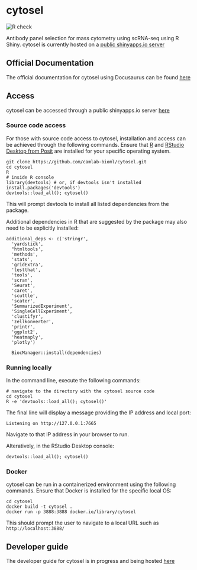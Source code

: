 # cytosel

![R check](https://github.com/camlab-bioml/cytosel/actions/workflows/check-package.yml/badge.svg)

Antibody panel selection for mass cytometry using scRNA-seq using R Shiny. cytosel is currently hosted
on a [public shinyapps.io server](https://camlab.shinyapps.io/cytosel/)

## Official Documentation

The official documentation for cytosel using Docusaurus can be found [here](https://camlab-bioml.github.io/cytosel-doc/docs/intro)

## Access

cytosel can be accessed through a public shinyapps.io server [here](https://camlab.shinyapps.io/cytosel/)

### Source code access

For those with source code access to cytosel, installation and access can be achieved through the following commands. Ensure that [R](https://cran.r-project.org/) and [RStudio Desktop from Posit](https://posit.co/download/rstudio-desktop/) are installed for your specific operating system. 

```
git clone https://github.com/camlab-bioml/cytosel.git
cd cytosel
R
# inside R console
library(devtools) # or, if devtools isn't installed
install.packages('devtools')
devtools::load_all(); cytosel()
```

This will prompt devtools to install all listed dependencies from the package. 

Additional dependencies in R that are suggested by the package may also need to be explicitly
installed:

```
additional_deps <- c('stringr',
  'yardstick',
  "htmltools',
  'methods',
  'stats',
  'gridExtra',
  'testthat',
  'tools',
  'scran',
  'Seurat',
  'caret',
  'scuttle',
  'scater',
  'SummarizedExperiment',
  'SingleCellExperiment',
  'clustifyr',
  'zellkonverter',
  'printr',
  'ggplot2',
  'heatmaply',
  'plotly')
  
  BiocManager::install(dependencies)
```

### Running locally

In the command line, execute the following commands:

```
# navigate to the directory with the cytosel source code
cd cytosel
R -e 'devtools::load_all(); cytosel()'
```

The final line will display a message providing the IP address and local port:

```
Listening on http://127.0.0.1:7665
```

Navigate to that IP address in your browser to run.

Alteratively, in the RStudio Desktop console: 

```
devtools::load_all(); cytosel()
```

### Docker

cytosel can be run in a containerized environment using the following commands. Ensure that Docker is installed for the specific local OS:

```
cd cytosel
docker build -t cytosel . 
docker run -p 3888:3888 docker.io/library/cytosel 
````

This should prompt the user to navigate to a local URL such as `http://localhost:3888/`


## Developer guide

The developer guide for cytosel is in progress and being hosted [here](https://github.com/camlab-bioml/cytosel/wiki/cytosel-Developer-guide)


